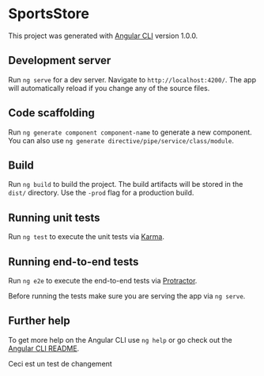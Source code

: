 # SportsStore

This project was generated with [Angular CLI](https://github.com/angular/angular-cli) version 1.0.0.


## Development server

Run `ng serve` for a dev server. Navigate to `http://localhost:4200/`.
 The app will automatically reload if you change any of the source files.


## Code scaffolding

Run `ng generate component component-name` to generate a new component.
 You can also use `ng generate directive/pipe/service/class/module`.


## Build

Run `ng build` to build the project. The build artifacts will be stored in the `dist/` directory.
 Use the `-prod` flag for a production build.


## Running unit tests

Run `ng test` to execute the unit tests via [Karma](https://karma-runner.github.io).


## Running end-to-end tests

Run `ng e2e` to execute the end-to-end tests via [Protractor](http://www.protractortest.org/).

Before running the tests make sure you are serving the app via `ng serve`.


## Further help

To get more help on the Angular CLI use `ng help` or
 go check out the [Angular CLI README](https://github.com/angular/angular-cli/blob/master/README.md).

Ceci est un test de changement